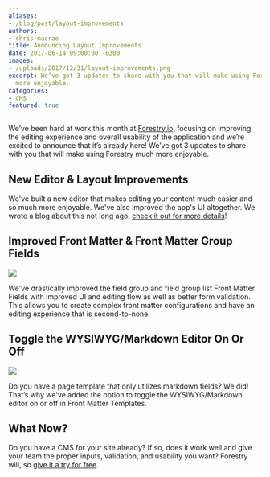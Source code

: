 ```yaml
---
aliases:
- /blog/post/layout-improvements
authors:
- chris-macrae
title: Announcing Layout Improvements
date: 2017-06-14 09:00:00 -0300
images:
- /uploads/2017/12/31/layout-improvements.png
excerpt: We’ve got 3 updates to share with you that will make using Forestry much
  more enjoyable.
categories:
- CMS
featured: true
---
```

We’ve been hard at work this month at [Forestry.io,](https://forestry.io) focusing on improving the editing experience and overall usability of the application and we’re excited to announce that it’s already here! We’ve got 3 updates to share with you that will make using Forestry much more enjoyable.

## New Editor & Layout Improvements

We've built a new editor that makes editing your content much easier and so much more enjoyable. We've also improved the app's UI altogether. We wrote a blog about this not long ago, [check it out for more details](https://forestry.io/blog/post/bigger-better-editor)!

## Improved Front Matter & Front Matter Group Fields

<img src="/uploads/2017/12/31/field-groups.gif" draggable="true" data-bukket-ext-bukket-draggable="true">

We've drastically improved the field group and field group list Front Matter Fields with improved UI and editing flow as well as better form validation. This allows you to create complex front matter configurations and have an editing experience that is second-to-none.

## Toggle the WYSIWYG/Markdown Editor On Or Off

<img src="/uploads/2017/12/31/hide-body.gif" draggable="true" data-bukket-ext-bukket-draggable="true">

Do you have a page template that only utilizes markdown fields? We did! That’s why we've added the option to toggle the WYSIWYG/Markdown editor on or off in Front Matter Templates.

## What Now?

Do you have a CMS for your site already? If so, does it work well and give your team the proper inputs, validation, and usability you want? Forestry will, so [give it a try for free](https://app.forestry.io/signup).
